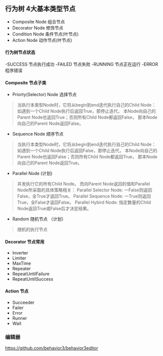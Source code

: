 
## 行为树 4大基本类型节点

- Composite  Node   组合节点
- Decorator  Node   修饰节点
- Condition  Node   条件节点(叶节点)
- Action     Node   动作节点(叶节点)


####  行为树节点状态

 -SUCCESS 节点执行成功
 -FAILED  节点失败
 -RUNNING 节点正在运行
 -ERROR   程序错误



#### Composite 节点子类

- Priorty(Selector) Node   选择节点

>当执行本类型Node时，它将从begin到end迭代执行自己的Child Node：
如遇到一个Child Node执行后返回True，那停止迭代，
本Node向自己的Parent Node也返回True；否则所有Child Node都返回False，
那本Node向自己的Parent Node返回False。


- Sequence Node   顺序节点

>当执行本类型Node时，它将从begin到end迭代执行自己的Child Node：
如遇到一个Child Node执行后返回False，那停止迭代，
本Node向自己的Parent Node也返回False；否则所有Child Node都返回True，
那本Node向自己的Parent Node返回True。

 

- Parallel Node   (计划)

>并发执行它的所有Child Node。
而向Parent Node返回的值和Parallel Node所采取的具体策略相关：
Parallel Selector Node: 一False则返回False，全True才返回True。
Parallel Sequence Node: 一True则返回True，全False才返回False。
Parallel Hybird Node: 指定数量的Child Node返回True或False后才决定结果。

- Random 随机节点  （计划）

>随机的执行节点


#### Decorator 节点常用
- Inverter
- Limiter
- MaxTime
- Repeater
- RepeatUntilFailure
- RepeatUntilSuccess

#### Action 节点

- Succeeder
- Failer
- Error
- Runner
- Wait



### 编辑器
https://github.com/behavior3/behavior3editor